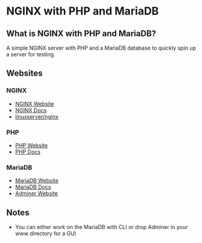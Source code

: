 # NGINX with PHP and MariaDB

## What is NGINX with PHP and MariaDB?

A simple NGINX server with PHP and a MariaDB database to quickly spin up a server for testing.

## Websites

### NGINX

- [NGINX Website](https://nginx.org/en/)
- [NGINX Docs](https://nginx.org/en/docs/)
- [linuxserver/nginx](https://docs.linuxserver.io/images/docker-nginx)

### PHP

- [PHP Website](https://www.php.net/)
- [PHP Docs](https://www.php.net/docs.php)

### MariaDB

- [MariaDB Website](https://mariadb.org/)
- [MariaDB Docs](https://mariadb.org/documentation/)
- [Adminer Website](https://www.adminer.org/)

## Notes

- You can either work on the MariaDB with CLI or drop Adminer in your www directory for a GUI
